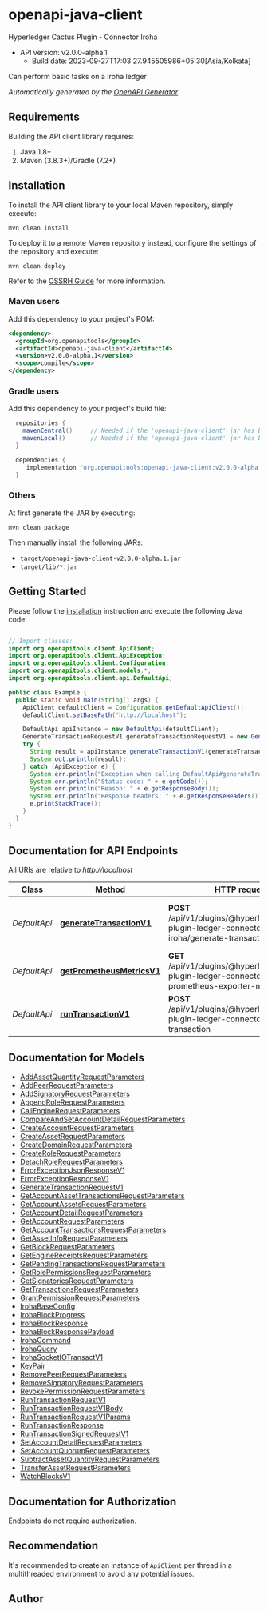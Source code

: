 # openapi-java-client

Hyperledger Cactus Plugin - Connector Iroha
- API version: v2.0.0-alpha.1
  - Build date: 2023-09-27T17:03:27.945505986+05:30[Asia/Kolkata]

Can perform basic tasks on a Iroha ledger


*Automatically generated by the [OpenAPI Generator](https://openapi-generator.tech)*


## Requirements

Building the API client library requires:
1. Java 1.8+
2. Maven (3.8.3+)/Gradle (7.2+)

## Installation

To install the API client library to your local Maven repository, simply execute:

```shell
mvn clean install
```

To deploy it to a remote Maven repository instead, configure the settings of the repository and execute:

```shell
mvn clean deploy
```

Refer to the [OSSRH Guide](http://central.sonatype.org/pages/ossrh-guide.html) for more information.

### Maven users

Add this dependency to your project's POM:

```xml
<dependency>
  <groupId>org.openapitools</groupId>
  <artifactId>openapi-java-client</artifactId>
  <version>v2.0.0-alpha.1</version>
  <scope>compile</scope>
</dependency>
```

### Gradle users

Add this dependency to your project's build file:

```groovy
  repositories {
    mavenCentral()     // Needed if the 'openapi-java-client' jar has been published to maven central.
    mavenLocal()       // Needed if the 'openapi-java-client' jar has been published to the local maven repo.
  }

  dependencies {
     implementation "org.openapitools:openapi-java-client:v2.0.0-alpha.1"
  }
```

### Others

At first generate the JAR by executing:

```shell
mvn clean package
```

Then manually install the following JARs:

* `target/openapi-java-client-v2.0.0-alpha.1.jar`
* `target/lib/*.jar`

## Getting Started

Please follow the [installation](#installation) instruction and execute the following Java code:

```java

// Import classes:
import org.openapitools.client.ApiClient;
import org.openapitools.client.ApiException;
import org.openapitools.client.Configuration;
import org.openapitools.client.models.*;
import org.openapitools.client.api.DefaultApi;

public class Example {
  public static void main(String[] args) {
    ApiClient defaultClient = Configuration.getDefaultApiClient();
    defaultClient.setBasePath("http://localhost");

    DefaultApi apiInstance = new DefaultApi(defaultClient);
    GenerateTransactionRequestV1 generateTransactionRequestV1 = new GenerateTransactionRequestV1(); // GenerateTransactionRequestV1 | 
    try {
      String result = apiInstance.generateTransactionV1(generateTransactionRequestV1);
      System.out.println(result);
    } catch (ApiException e) {
      System.err.println("Exception when calling DefaultApi#generateTransactionV1");
      System.err.println("Status code: " + e.getCode());
      System.err.println("Reason: " + e.getResponseBody());
      System.err.println("Response headers: " + e.getResponseHeaders());
      e.printStackTrace();
    }
  }
}

```

## Documentation for API Endpoints

All URIs are relative to *http://localhost*

Class | Method | HTTP request | Description
------------ | ------------- | ------------- | -------------
*DefaultApi* | [**generateTransactionV1**](docs/DefaultApi.md#generateTransactionV1) | **POST** /api/v1/plugins/@hyperledger/cactus-plugin-ledger-connector-iroha/generate-transaction | Generate transaction that can be signed locally.
*DefaultApi* | [**getPrometheusMetricsV1**](docs/DefaultApi.md#getPrometheusMetricsV1) | **GET** /api/v1/plugins/@hyperledger/cactus-plugin-ledger-connector-iroha/get-prometheus-exporter-metrics | Get the Prometheus Metrics
*DefaultApi* | [**runTransactionV1**](docs/DefaultApi.md#runTransactionV1) | **POST** /api/v1/plugins/@hyperledger/cactus-plugin-ledger-connector-iroha/run-transaction | Executes a transaction on a Iroha ledger


## Documentation for Models

 - [AddAssetQuantityRequestParameters](docs/AddAssetQuantityRequestParameters.md)
 - [AddPeerRequestParameters](docs/AddPeerRequestParameters.md)
 - [AddSignatoryRequestParameters](docs/AddSignatoryRequestParameters.md)
 - [AppendRoleRequestParameters](docs/AppendRoleRequestParameters.md)
 - [CallEngineRequestParameters](docs/CallEngineRequestParameters.md)
 - [CompareAndSetAccountDetailRequestParameters](docs/CompareAndSetAccountDetailRequestParameters.md)
 - [CreateAccountRequestParameters](docs/CreateAccountRequestParameters.md)
 - [CreateAssetRequestParameters](docs/CreateAssetRequestParameters.md)
 - [CreateDomainRequestParameters](docs/CreateDomainRequestParameters.md)
 - [CreateRoleRequestParameters](docs/CreateRoleRequestParameters.md)
 - [DetachRoleRequestParameters](docs/DetachRoleRequestParameters.md)
 - [ErrorExceptionJsonResponseV1](docs/ErrorExceptionJsonResponseV1.md)
 - [ErrorExceptionResponseV1](docs/ErrorExceptionResponseV1.md)
 - [GenerateTransactionRequestV1](docs/GenerateTransactionRequestV1.md)
 - [GetAccountAssetTransactionsRequestParameters](docs/GetAccountAssetTransactionsRequestParameters.md)
 - [GetAccountAssetsRequestParameters](docs/GetAccountAssetsRequestParameters.md)
 - [GetAccountDetailRequestParameters](docs/GetAccountDetailRequestParameters.md)
 - [GetAccountRequestParameters](docs/GetAccountRequestParameters.md)
 - [GetAccountTransactionsRequestParameters](docs/GetAccountTransactionsRequestParameters.md)
 - [GetAssetInfoRequestParameters](docs/GetAssetInfoRequestParameters.md)
 - [GetBlockRequestParameters](docs/GetBlockRequestParameters.md)
 - [GetEngineReceiptsRequestParameters](docs/GetEngineReceiptsRequestParameters.md)
 - [GetPendingTransactionsRequestParameters](docs/GetPendingTransactionsRequestParameters.md)
 - [GetRolePermissionsRequestParameters](docs/GetRolePermissionsRequestParameters.md)
 - [GetSignatoriesRequestParameters](docs/GetSignatoriesRequestParameters.md)
 - [GetTransactionsRequestParameters](docs/GetTransactionsRequestParameters.md)
 - [GrantPermissionRequestParameters](docs/GrantPermissionRequestParameters.md)
 - [IrohaBaseConfig](docs/IrohaBaseConfig.md)
 - [IrohaBlockProgress](docs/IrohaBlockProgress.md)
 - [IrohaBlockResponse](docs/IrohaBlockResponse.md)
 - [IrohaBlockResponsePayload](docs/IrohaBlockResponsePayload.md)
 - [IrohaCommand](docs/IrohaCommand.md)
 - [IrohaQuery](docs/IrohaQuery.md)
 - [IrohaSocketIOTransactV1](docs/IrohaSocketIOTransactV1.md)
 - [KeyPair](docs/KeyPair.md)
 - [RemovePeerRequestParameters](docs/RemovePeerRequestParameters.md)
 - [RemoveSignatoryRequestParameters](docs/RemoveSignatoryRequestParameters.md)
 - [RevokePermissionRequestParameters](docs/RevokePermissionRequestParameters.md)
 - [RunTransactionRequestV1](docs/RunTransactionRequestV1.md)
 - [RunTransactionRequestV1Body](docs/RunTransactionRequestV1Body.md)
 - [RunTransactionRequestV1Params](docs/RunTransactionRequestV1Params.md)
 - [RunTransactionResponse](docs/RunTransactionResponse.md)
 - [RunTransactionSignedRequestV1](docs/RunTransactionSignedRequestV1.md)
 - [SetAccountDetailRequestParameters](docs/SetAccountDetailRequestParameters.md)
 - [SetAccountQuorumRequestParameters](docs/SetAccountQuorumRequestParameters.md)
 - [SubtractAssetQuantityRequestParameters](docs/SubtractAssetQuantityRequestParameters.md)
 - [TransferAssetRequestParameters](docs/TransferAssetRequestParameters.md)
 - [WatchBlocksV1](docs/WatchBlocksV1.md)


<a id="documentation-for-authorization"></a>
## Documentation for Authorization

Endpoints do not require authorization.


## Recommendation

It's recommended to create an instance of `ApiClient` per thread in a multithreaded environment to avoid any potential issues.

## Author



